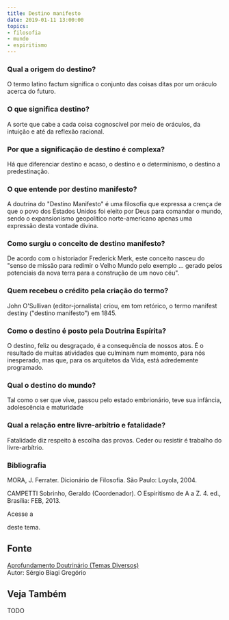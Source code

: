 ```yaml
---
title: Destino manifesto
date: 2019-01-11 13:00:00
topics: 
- filosofia
- mundo
- espiritismo
---
```




### Qual a origem do destino?
O termo latino factum significa o conjunto das coisas ditas por um
oráculo acerca do futuro.

### O que significa destino?
A sorte que cabe a cada coisa cognoscível por meio de oráculos, da
intuição e até da reflexão racional.

### Por que a significação de destino é complexa?
Há que diferenciar destino e acaso, o destino e o determinismo, o
destino a predestinação.

### O que entende por destino manifesto?
A doutrina do "Destino Manifesto" é uma filosofia que expressa a crença
de que o povo dos Estados Unidos foi eleito por Deus para comandar o
mundo, sendo o expansionismo geopolítico norte-americano apenas uma
expressão desta vontade divina.

### Como surgiu o conceito de destino manifesto?
De acordo com o historiador Frederick Merk, este conceito nasceu do
"senso de missão para redimir o Velho Mundo pelo exemplo ... gerado
pelos potenciais da nova terra para a construção de um novo céu".

### Quem recebeu o crédito pela criação do termo?
John O'Sullivan (editor-jornalista) criou, em tom retórico, o termo
manifest destiny ("destino manifesto") em 1845.

### Como o destino é posto pela Doutrina Espírita?
O destino, feliz ou desgraçado, é a consequência de nossos atos. É o
resultado de muitas atividades que culminam num momento, para nós
inesperado, mas que, para os arquitetos da Vida, está adredemente
programado.

### Qual o destino do mundo?
Tal como o ser que vive, passou pelo estado embrionário, teve sua
infância, adolescência e maturidade

### Qual a relação entre livre-arbítrio e fatalidade?
Fatalidade diz respeito à escolha das provas. Ceder ou resistir é
trabalho do livre-arbítrio.

### Bibliografia
MORA, J. Ferrater. Dicionário de Filosofia. São Paulo: Loyola, 2004.

CAMPETTI Sobrinho, Geraldo (Coordenador). O Espiritismo de A a Z. 4.
ed., Brasília: FEB, 2013.

Acesse a

deste tema.

## Fonte
[Aprofundamento Doutrinário (Temas Diversos)](https://sites.google.com/view/aprofundamentodoutrinario/destino-manifesto)  
Autor: Sérgio Biagi Gregório



## Veja Também
TODO


